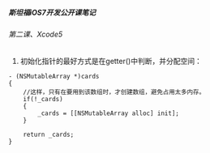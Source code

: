 ##### 斯坦福iOS7开发公开课笔记
###### 第二课、Xcode5
1. 初始化指针的最好方式是在getter()中判断，并分配空间：  
```Object-c
- (NSMutableArray *)cards
{
	//这样，只有在要用到该数组时，才创建数组，避免占用太多内存。
	if(!_cards)
	{
		_cards = [[NSMutableArray alloc] init];
	}

	return _cards;
}
```